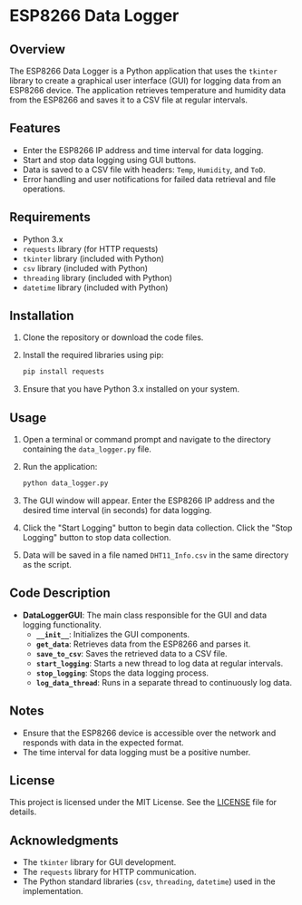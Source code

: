 # ESP8266 Data Logger

## Overview

The ESP8266 Data Logger is a Python application that uses the `tkinter` library to create a graphical user interface (GUI) for logging data from an ESP8266 device. 
The application retrieves temperature and humidity data from the ESP8266 and saves it to a CSV file at regular intervals.

## Features

- Enter the ESP8266 IP address and time interval for data logging.
- Start and stop data logging using GUI buttons.
- Data is saved to a CSV file with headers: `Temp`, `Humidity`, and `ToD`.
- Error handling and user notifications for failed data retrieval and file operations.

## Requirements

- Python 3.x
- `requests` library (for HTTP requests)
- `tkinter` library (included with Python)
- `csv` library (included with Python)
- `threading` library (included with Python)
- `datetime` library (included with Python)

## Installation

1. Clone the repository or download the code files.

2. Install the required libraries using pip:

    ```bash
    pip install requests
    ```

3. Ensure that you have Python 3.x installed on your system.

## Usage

1. Open a terminal or command prompt and navigate to the directory containing the `data_logger.py` file.

2. Run the application:

    ```bash
    python data_logger.py
    ```

3. The GUI window will appear. Enter the ESP8266 IP address and the desired time interval (in seconds) for data logging.

4. Click the "Start Logging" button to begin data collection. Click the "Stop Logging" button to stop data collection.

5. Data will be saved in a file named `DHT11_Info.csv` in the same directory as the script.

## Code Description

- **DataLoggerGUI**: The main class responsible for the GUI and data logging functionality.
  - **`__init__`**: Initializes the GUI components.
  - **`get_data`**: Retrieves data from the ESP8266 and parses it.
  - **`save_to_csv`**: Saves the retrieved data to a CSV file.
  - **`start_logging`**: Starts a new thread to log data at regular intervals.
  - **`stop_logging`**: Stops the data logging process.
  - **`log_data_thread`**: Runs in a separate thread to continuously log data.

## Notes

- Ensure that the ESP8266 device is accessible over the network and responds with data in the expected format.
- The time interval for data logging must be a positive number.

## License

This project is licensed under the MIT License. See the [LICENSE](LICENSE) file for details.

## Acknowledgments

- The `tkinter` library for GUI development.
- The `requests` library for HTTP communication.
- The Python standard libraries (`csv`, `threading`, `datetime`) used in the implementation.
